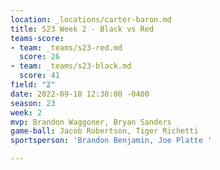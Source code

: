 ```yaml
---
location: _locations/carter-baron.md
title: S23 Week 2 - Black vs Red
teams-score:
- team: _teams/s23-red.md
  score: 26
- team: _teams/s23-black.md
  score: 41
field: "2"
date: 2022-09-18 12:30:00 -0400
season: 23
week: 2
mvp: Brandon Waggoner, Bryan Sanders
game-ball: Jacob Robertson, Tiger Richetti
sportsperson: 'Brandon Benjamin, Joe Platte '

---
```

